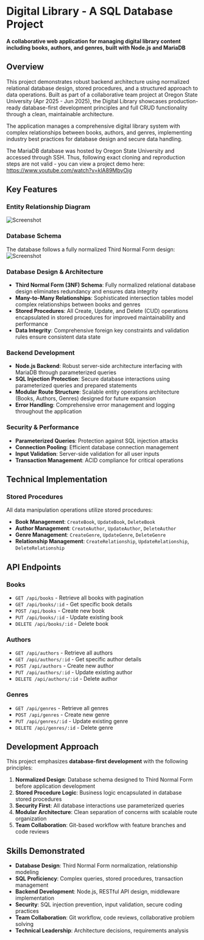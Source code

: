 # Digital Library - A SQL Database Project

**A collaborative web application for managing digital library content including books, authors, and genres, built with Node.js and MariaDB**

## Overview

This project demonstrates robust backend architecture using normalized relational database design, stored procedures, and a structured approach to data operations. Built as part of a collaborative team project at Oregon State University (Apr 2025 - Jun 2025), the Digital Library showcases production-ready database-first development principles and full CRUD functionality through a clean, maintainable architecture.

The application manages a comprehensive digital library system with complex relationships between books, authors, and genres, implementing industry best practices for database design and secure data handling.

The MariaDB database was hosted by Oregon State University and accessed through SSH. Thus, following exact cloning and reproduction steps are not valid - you can view a project demo here: https://www.youtube.com/watch?v=klA89MbyOjg

## Key Features

### Entity Relationship Diagram
![Screenshot](./images/screenshot.png)

### Database Schema
The database follows a fully normalized Third Normal Form design:
![Screenshot](./images/screenshot.png)

### Database Design & Architecture
- **Third Normal Form (3NF) Schema**: Fully normalized relational database design eliminates redundancy and ensures data integrity
- **Many-to-Many Relationships**: Sophisticated intersection tables model complex relationships between books and genres
- **Stored Procedures**: All Create, Update, and Delete (CUD) operations encapsulated in stored procedures for improved maintainability and performance
- **Data Integrity**: Comprehensive foreign key constraints and validation rules ensure consistent data state

### Backend Development
- **Node.js Backend**: Robust server-side architecture interfacing with MariaDB through parameterized queries
- **SQL Injection Protection**: Secure database interactions using parameterized queries and prepared statements
- **Modular Route Structure**: Scalable entity operations architecture (Books, Authors, Genres) designed for future expansion
- **Error Handling**: Comprehensive error management and logging throughout the application

### Security & Performance
- **Parameterized Queries**: Protection against SQL injection attacks
- **Connection Pooling**: Efficient database connection management
- **Input Validation**: Server-side validation for all user inputs
- **Transaction Management**: ACID compliance for critical operations

## Technical Implementation

### Stored Procedures

All data manipulation operations utilize stored procedures:

- **Book Management**: `CreateBook`, `UpdateBook`, `DeleteBook`
- **Author Management**: `CreateAuthor`, `UpdateAuthor`, `DeleteAuthor`
- **Genre Management**: `CreateGenre`, `UpdateGenre`, `DeleteGenre`
- **Relationship Management**: `CreateRelationship`, `UpdateRelationship`, `DeleteRelationship`

## API Endpoints

### Books
- `GET /api/books` - Retrieve all books with pagination
- `GET /api/books/:id` - Get specific book details
- `POST /api/books` - Create new book
- `PUT /api/books/:id` - Update existing book
- `DELETE /api/books/:id` - Delete book

### Authors
- `GET /api/authors` - Retrieve all authors
- `GET /api/authors/:id` - Get specific author details
- `POST /api/authors` - Create new author
- `PUT /api/authors/:id` - Update existing author
- `DELETE /api/authors/:id` - Delete author

### Genres
- `GET /api/genres` - Retrieve all genres
- `POST /api/genres` - Create new genre
- `PUT /api/genres/:id` - Update existing genre
- `DELETE /api/genres/:id` - Delete genre

## Development Approach

This project emphasizes **database-first development** with the following principles:

1. **Normalized Design**: Database schema designed to Third Normal Form before application development
2. **Stored Procedure Logic**: Business logic encapsulated in database stored procedures
3. **Security First**: All database interactions use parameterized queries
4. **Modular Architecture**: Clean separation of concerns with scalable route organization
5. **Team Collaboration**: Git-based workflow with feature branches and code reviews

## Skills Demonstrated

- **Database Design**: Third Normal Form normalization, relationship modeling
- **SQL Proficiency**: Complex queries, stored procedures, transaction management
- **Backend Development**: Node.js, RESTful API design, middleware implementation
- **Security**: SQL injection prevention, input validation, secure coding practices
- **Team Collaboration**: Git workflow, code reviews, collaborative problem solving
- **Technical Leadership**: Architecture decisions, requirements analysis
